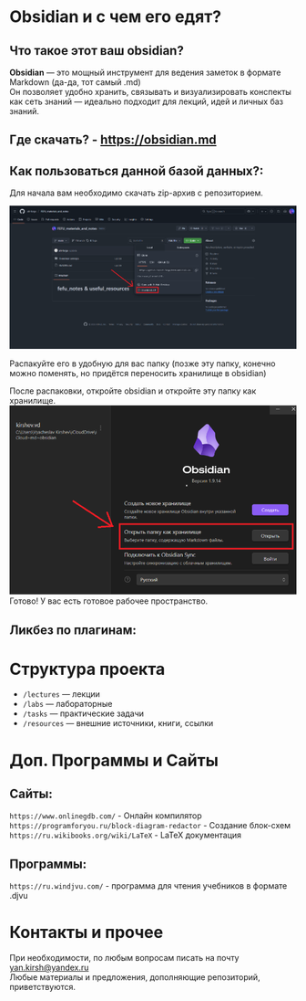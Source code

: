 # Obsidian и с чем его едят?
## Что такое этот ваш obsidian?
**Obsidian** — это мощный инструмент для ведения заметок в формате Markdown (да-да, тот самый .md)  
Он позволяет удобно хранить, связывать и визуализировать конспекты как сеть знаний — идеально подходит для лекций, идей и личных баз знаний.

## **Где скачать?** - https://obsidian.md

## **Как пользоваться данной базой данных?**:
Для начала вам необходимо скачать zip-архив с репозиторием.  

![](guide/guide1.png)  

Распакуйте его в удобную для вас папку (позже эту папку, конечно можно поменять, но придётся переносить хранилище в obsidian)

После распаковки, откройте obsidian и откройте эту папку как хранилище.  
![](guide/guide2.png)  
Готово! У вас есть готовое рабочее пространство.  

## **Ликбез по плагинам**:

# Структура проекта
- `/lectures` — лекции
- `/labs` — лабораторные
- `/tasks` — практические задачи
- `/resources` — внешние источники, книги, ссылки

# Доп. Программы и Сайты
## Сайты:
`https://www.onlinegdb.com/` - Онлайн компилятор  
`https://programforyou.ru/block-diagram-redactor` - Создание блок-схем  
`https://ru.wikibooks.org/wiki/LaTeX` - LaTeX документация
	
## Программы:
`https://ru.windjvu.com/` - программа для чтения учебников в формате .djvu



# Контакты и прочее
При необходимости, по любым вопросам писать на почту yan.kirsh@yandex.ru  
Любые материалы и предложения, дополняющие репозиторий, приветствуются.  